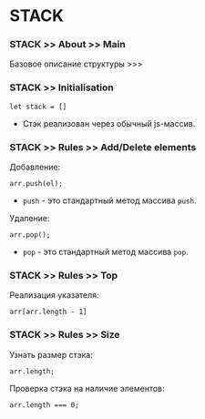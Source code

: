 # STACK

### STACK >> About >> Main
Базовое описание структуры >>>

### STACK >> Initialisation
```
let stack = []
```
- Стэк реализован через обычный js-массив.

### STACK >> Rules >> Add/Delete elements
Добавление:
```
arr.push(el);
```
- `push` - это стандартный метод массива `push`.

Удаление:
```
arr.pop();
```
- `pop` - это стандартный метод массива `pop`.

### STACK >> Rules >> Top
Реализация указателя:
```
arr[arr.length - 1]
```

### STACK >> Rules >> Size
Узнать размер стэка:
```
arr.length;
```

Проверка стэка на наличие элементов:
```
arr.length === 0;
```